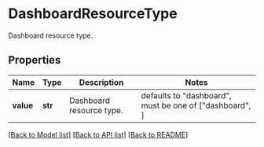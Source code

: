 # DashboardResourceType

Dashboard resource type.

## Properties
Name | Type | Description | Notes
------------ | ------------- | ------------- | -------------
**value** | **str** | Dashboard resource type. | defaults to "dashboard",  must be one of ["dashboard", ]

[[Back to Model list]](README.md#documentation-for-models) [[Back to API list]](README.md#documentation-for-api-endpoints) [[Back to README]](README.md)


